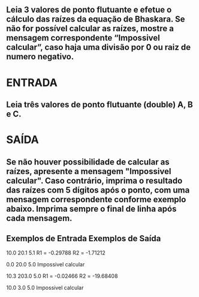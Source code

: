 ## Leia 3 valores de ponto flutuante e efetue o cálculo das raízes da equação de Bhaskara. Se não for possível calcular as raízes, mostre a mensagem correspondente “Impossivel calcular”, caso haja uma divisão por 0 ou raiz de numero negativo.

# ENTRADA

##  Leia três valores de ponto flutuante (double) A, B e C.

# SAÍDA

## Se não houver possibilidade de calcular as raízes, apresente a mensagem "Impossivel calcular". Caso contrário, imprima o resultado das raízes com 5 dígitos após o ponto, com uma mensagem correspondente conforme exemplo abaixo. Imprima sempre o final de linha após cada mensagem.

## Exemplos de Entrada	Exemplos de Saída

10.0 20.1 5.1           R1 = -0.29788
                        R2 = -1.71212

0.0 20.0 5.0            Impossivel calcular       

10.3 203.0 5.0          R1 = -0.02466
                        R2 = -19.68408

10.0 3.0 5.0            Impossivel calcular

